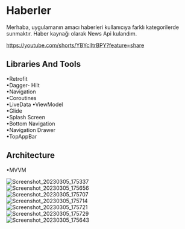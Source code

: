 # Haberler
Merhaba, uygulamanın amacı haberleri kullanıcıya farklı kategorilerde sunmaktır. Haber kaynağı olarak News Api kulandım.

https://youtube.com/shorts/YBYclItrBPY?feature=share

Libraries And Tools
----------------------------------------------------------------------------------------------------------------------------------------------------------------------
•Retrofit                                                                                                                                                                 
•Dagger- Hilt                                                                                                                                                             
•Navigation                                                                                                                                                               
•Coroutines                                                                                                                                                               
•LiveData
•ViewModel                                                                                                                                                               
•Glide                                                                                                                                                                   
•Splash Screen                                                                                                                                                           
•Bottom Navigation                                                                                                                                                       
•Navigation Drawer                                                                                                                                                       
•TopAppBar                                                                                                                                                               

Architecture
-----------------------------------------------------------------------------------------------------------------------------------------------------------------------
•MVVM

![Screenshot_20230305_175337](https://user-images.githubusercontent.com/112124373/233770920-e94e4585-e65c-4c4b-8088-c39ef191c53b.png)<br/>
![Screenshot_20230305_175656](https://user-images.githubusercontent.com/112124373/233770984-fdd0057f-37d9-4112-a631-a84bcfabf209.png)<br/>
![Screenshot_20230305_175707](https://user-images.githubusercontent.com/112124373/233770985-7264b38f-7061-429b-b073-8fb1b05a17c9.png)<br/>
![Screenshot_20230305_175714](https://user-images.githubusercontent.com/112124373/233770986-fe191afd-e5e5-4b43-bec7-873f41225aeb.png)<br/>
![Screenshot_20230305_175721](https://user-images.githubusercontent.com/112124373/233770988-c45c8976-f699-4fa9-9d50-234f8a6a0bf2.png)<br/>
![Screenshot_20230305_175729](https://user-images.githubusercontent.com/112124373/233770989-f087039b-5eae-4cf5-95f1-c3a3f93d9da8.png)<br/>
![Screenshot_20230305_175643](https://user-images.githubusercontent.com/112124373/233770992-5099dcc9-dbe3-480d-a27c-c409ae975476.png)
